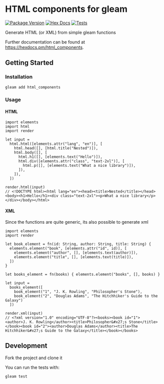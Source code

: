 # HTML components for gleam

[![Package Version](https://img.shields.io/hexpm/v/html_components)](https://hex.pm/packages/html_components)
[![Hex Docs](https://img.shields.io/badge/hex-docs-ffaff3)](https://hexdocs.pm/html_components/)
[![Tests](https://github.com/andre-dasilva/html_components/actions/workflows/test.yml/badge.svg)](https://github.com/andre-dasilva/html_components/actions/workflows/test.yml)

Generate HTML (or XML) from simple gleam functions

Further documentation can be found at <https://hexdocs.pm/html_components>.

## Getting Started

### Installation

```sh
gleam add html_components
```

### Usage

#### HTML

```gleam
import elements
import html
import render

let input =
  html.html([elements.attr("lang", "en")], [
    html.head([], [html.title("Nested")]),
    html.body([], [
      html.h1([], [elements.text("Hello")]),
      html.div([elements.attr("class", "text-2xl")], [
        html.p([], [elements.text("What a nice library")]),
      ]),
    ]),
  ])

render.html(input)
// <!DOCTYPE html><html lang="en"><head><title>Nested</title></head><body><h1>Hello</h1><div class="text-2xl"><p>What a nice library</p></div></body></html>
```

#### XML
Since the functions are quite generic, its also possible to generate xml

```gleam
import elements
import render

let book_element = fn(id: String, author: String, title: String) {
  elements.element("book", [elements.attr("id", id)], [
    elements.element("author", [], [elements.text(author)]),
    elements.element("title", [], [elements.text(title)]),
  ])
}

let books_element = fn(books) { elements.element("books", [], books) }

let input =
  books_element([
    book_element("1", "J. K. Rowling", "Philosopher's Stone"),
    book_element("2", "Douglas Adams", "The Hitchhiker's Guide to the Galaxy")
  ])

render.xml(input)
// <?xml version="1.0" encoding="UTF-8"?><books><book id="1"><author>J. K. Rowling</author><title>Philosopher&#x27;s Stone</title></book><book id="2"><author>Douglas Adams</author><title>The Hitchhiker&#x27;s Guide to the Galaxy</title></book></books>
```

## Development

Fork the project and clone it

You can run the tests with:

```sh
gleam test
```
